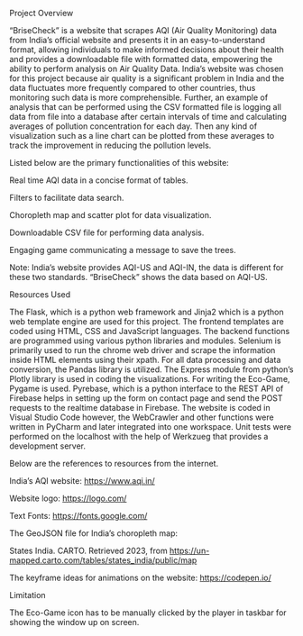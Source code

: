 Project Overview 

“BriseCheck” is a website that scrapes AQI (Air Quality Monitoring) data from India’s official website and presents it in an easy-to-understand format, allowing individuals to make informed decisions about their health and provides a downloadable file with formatted data, empowering the ability to perform analysis on Air Quality Data. India’s website was chosen for this project because air quality is a significant problem in India and the data fluctuates more frequently compared to other countries, thus monitoring such data is more comprehensible. Further, an example of analysis that can be performed using the CSV formatted file is logging all data from file into a database after certain intervals of time and calculating averages of pollution concentration for each day. Then any kind of visualization such as a line chart can be plotted from these averages to track the improvement in reducing the pollution levels. 

Listed below are the primary functionalities of this website: 

Real time AQI data in a concise format of tables. 

Filters to facilitate data search. 

Choropleth map and scatter plot for data visualization. 

Downloadable CSV file for performing data analysis. 

Engaging game communicating a message to save the trees. 

Note: India’s website provides AQI-US and AQI-IN, the data is different for these two standards. “BriseCheck” shows the data based on AQI-US. 




Resources Used 

The Flask, which is a python web framework and Jinja2 which is a python web template engine are used for this project. The frontend templates are coded using HTML, CSS and JavaScript languages. The backend functions are programmed using various python libraries and modules. Selenium is primarily used to run the chrome web driver and scrape the information inside HTML elements using their xpath. For all data processing and data conversion, the Pandas library is utilized. The Express module from python’s Plotly library is used in coding the visualizations. For writing the Eco-Game, Pygame is used. Pyrebase, which is a python interface to the REST API of Firebase helps in setting up the form on contact page and send the POST requests to the realtime database in Firebase. The website is coded in Visual Studio Code however, the WebCrawler and other functions were written in PyCharm and later integrated into one workspace. Unit tests were performed on the localhost with the help of Werkzueg that provides a development server. 

Below are the references to resources from the internet. 

India’s AQI website: https://www.aqi.in/   

Website logo: https://logo.com/  

Text Fonts: https://fonts.google.com/  

The GeoJSON file for India’s choropleth map: 

States India. CARTO. Retrieved 2023, from https://un-mapped.carto.com/tables/states_india/public/map  

The keyframe ideas for animations on the website: https://codepen.io/  




Limitation 

The Eco-Game icon has to be manually clicked by the player in taskbar for showing the window up on screen. 



 

 

